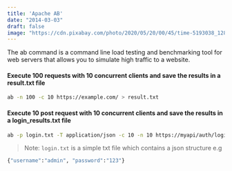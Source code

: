 ```yaml
---
title: 'Apache AB'
date: "2014-03-03"
draft: false
image: "https://cdn.pixabay.com/photo/2020/05/20/00/45/time-5193038_1280.jpg"
---
```


The ab command is a command line load testing and benchmarking tool for web servers that allows you to simulate high traffic to a website.

#### Execute 100 requests with 10 concurrent clients and save the results in a result.txt file
```bash
ab -n 100 -c 10 https://example.com/ > result.txt
```

#### Execute 10 post request with 10 concurrent clients and save the results in a login_results.txt file

```bash
ab -p login.txt -T application/json -c 10 -n 10 https://myapi/auth/login > login_results.txt
```

> Note: `login.txt` is a simple txt file which contains a json structure e.g 
```bash 
{"username":"admin", "password":"123"} 
```